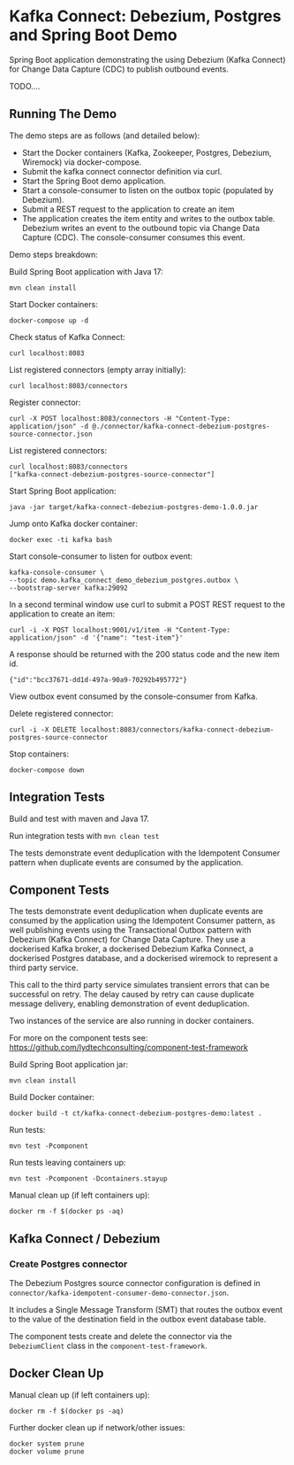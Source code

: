 # Kafka Connect: Debezium, Postgres and Spring Boot Demo

Spring Boot application demonstrating the using Debezium (Kafka Connect) for Change Data Capture (CDC) to publish outbound events.

TODO....

## Running The Demo

The demo steps are as follows (and detailed below):
- Start the Docker containers (Kafka, Zookeeper, Postgres, Debezium, Wiremock) via docker-compose.
- Submit the kafka connect connector definition via curl.
- Start the Spring Boot demo application.
- Start a console-consumer to listen on the outbox topic (populated by Debezium).
- Submit a REST request to the application to create an item
- The application creates the item entity and writes to the outbox table.  Debezium writes an event to the outbound topic via Change Data Capture (CDC).  The console-consumer consumes this event.

Demo steps breakdown:

Build Spring Boot application with Java 17:
```
mvn clean install
```

Start Docker containers:
```
docker-compose up -d
```

Check status of Kafka Connect:
```
curl localhost:8083
```

List registered connectors (empty array initially):
```
curl localhost:8083/connectors
```

Register connector:
```
curl -X POST localhost:8083/connectors -H "Content-Type: application/json" -d @./connector/kafka-connect-debezium-postgres-source-connector.json
```

List registered connectors:
```
curl localhost:8083/connectors
["kafka-connect-debezium-postgres-source-connector"]
```

Start Spring Boot application:
```
java -jar target/kafka-connect-debezium-postgres-demo-1.0.0.jar
```

Jump onto Kafka docker container:
```
docker exec -ti kafka bash
```

Start console-consumer to listen for outbox event:
```
kafka-console-consumer \
--topic demo.kafka_connect_demo_debezium_postgres.outbox \
--bootstrap-server kafka:29092
```

In a second terminal window use curl to submit a POST REST request to the application to create an item:
```
curl -i -X POST localhost:9001/v1/item -H "Content-Type: application/json" -d '{"name": "test-item"}'
```

A response should be returned with the 200 status code and the new item id.
```
{"id":"bcc37671-dd1d-497a-90a9-70292b495772"}
```

View outbox event consumed by the console-consumer from Kafka.


Delete registered connector:
```
curl -i -X DELETE localhost:8083/connectors/kafka-connect-debezium-postgres-source-connector
```

Stop containers:
```
docker-compose down
```

## Integration Tests

Build and test with maven and Java 17.

Run integration tests with `mvn clean test`

The tests demonstrate event deduplication with the Idempotent Consumer pattern when duplicate events are consumed by the 
application.

## Component Tests

The tests demonstrate event deduplication when duplicate events are consumed by the application using the Idempotent
Consumer pattern, as well publishing events using the Transactional Outbox pattern with Debezium (Kafka Connect) for 
Change Data Capture.   They use a dockerised Kafka broker, a dockerised Debezium Kafka Connect, a dockerised Postgres 
database, and a dockerised wiremock to represent a third party service.  

This call to the third party service simulates transient errors that can be successful on retry.  The delay caused by 
retry can cause duplicate message delivery, enabling demonstration of event deduplication.

Two instances of the service are also running in docker containers.

For more on the component tests see: https://github.com/lydtechconsulting/component-test-framework

Build Spring Boot application jar:
```
mvn clean install
```

Build Docker container:
```
docker build -t ct/kafka-connect-debezium-postgres-demo:latest .
```

Run tests:
```
mvn test -Pcomponent
```

Run tests leaving containers up:
```
mvn test -Pcomponent -Dcontainers.stayup
```

Manual clean up (if left containers up):
```
docker rm -f $(docker ps -aq)
```

## Kafka Connect / Debezium

### Create Postgres connector

The Debezium Postgres source connector configuration is defined in `connector/kafka-idempotent-consumer-demo-connector.json`.

It includes a Single Message Transform (SMT) that routes the outbox event to the value of the destination field in the 
outbox event database table.

The component tests create and delete the connector via the `DebeziumClient` class in the `component-test-framework`.

## Docker Clean Up

Manual clean up (if left containers up):
```
docker rm -f $(docker ps -aq)
```

Further docker clean up if network/other issues:
```
docker system prune
docker volume prune
```
